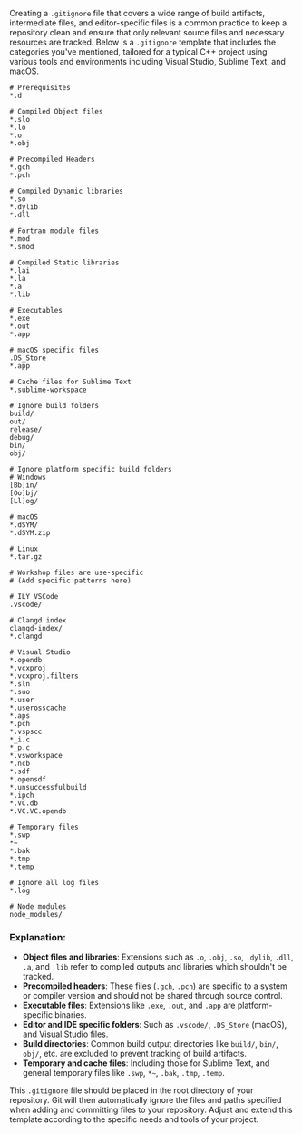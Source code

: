 Creating a `.gitignore` file that covers a wide range of build artifacts, intermediate files, and editor-specific files is a common practice to keep a repository clean and ensure that only relevant source files and necessary resources are tracked. Below is a `.gitignore` template that includes the categories you've mentioned, tailored for a typical C++ project using various tools and environments including Visual Studio, Sublime Text, and macOS.

```plaintext
# Prerequisites
*.d

# Compiled Object files
*.slo
*.lo
*.o
*.obj

# Precompiled Headers
*.gch
*.pch

# Compiled Dynamic libraries
*.so
*.dylib
*.dll

# Fortran module files
*.mod
*.smod

# Compiled Static libraries
*.lai
*.la
*.a
*.lib

# Executables
*.exe
*.out
*.app

# macOS specific files
.DS_Store
*.app

# Cache files for Sublime Text
*.sublime-workspace

# Ignore build folders
build/
out/
release/
debug/
bin/
obj/

# Ignore platform specific build folders
# Windows
[Bb]in/
[Oo]bj/
[Ll]og/

# macOS
*.dSYM/
*.dSYM.zip

# Linux
*.tar.gz

# Workshop files are use-specific
# (Add specific patterns here)

# ILY VSCode
.vscode/

# Clangd index
clangd-index/
*.clangd

# Visual Studio
*.opendb
*.vcxproj
*.vcxproj.filters
*.sln
*.suo
*.user
*.userosscache
*.aps
*.pch
*.vspscc
*_i.c
*_p.c
*.vsworkspace
*.ncb
*.sdf
*.opensdf
*.unsuccessfulbuild
*.ipch
*.VC.db
*.VC.VC.opendb

# Temporary files
*.swp
*~
*.bak
*.tmp
*.temp

# Ignore all log files
*.log

# Node modules
node_modules/
```

### Explanation:
- **Object files and libraries**: Extensions such as `.o`, `.obj`, `.so`, `.dylib`, `.dll`, `.a`, and `.lib` refer to compiled outputs and libraries which shouldn't be tracked.
- **Precompiled headers**: These files (`.gch`, `.pch`) are specific to a system or compiler version and should not be shared through source control.
- **Executable files**: Extensions like `.exe`, `.out`, and `.app` are platform-specific binaries.
- **Editor and IDE specific folders**: Such as `.vscode/`, `.DS_Store` (macOS), and Visual Studio files.
- **Build directories**: Common build output directories like `build/`, `bin/`, `obj/`, etc. are excluded to prevent tracking of build artifacts.
- **Temporary and cache files**: Including those for Sublime Text, and general temporary files like `.swp`, `*~`, `.bak`, `.tmp`, `.temp`.

This `.gitignore` file should be placed in the root directory of your repository. Git will then automatically ignore the files and paths specified when adding and committing files to your repository. Adjust and extend this template according to the specific needs and tools of your project.
